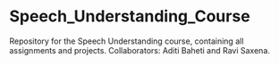 # Speech_Understanding_Course
Repository for the Speech Understanding course, containing all assignments and projects. Collaborators: Aditi Baheti and Ravi Saxena.

